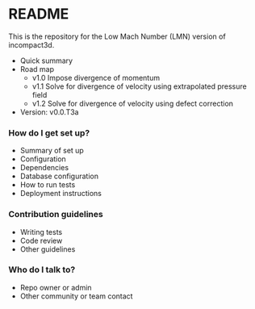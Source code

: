 # README #

This is the repository for the Low Mach Number (LMN) version of incompact3d.

* Quick summary
* Road map
	* v1.0 Impose divergence of momentum
	* v1.1 Solve for divergence of velocity using extrapolated pressure field
	* v1.2 Solve for divergence of velocity using defect correction
* Version: v0.0.T3a

### How do I get set up? ###

* Summary of set up
* Configuration
* Dependencies
* Database configuration
* How to run tests
* Deployment instructions

### Contribution guidelines ###

* Writing tests
* Code review
* Other guidelines

### Who do I talk to? ###

* Repo owner or admin
* Other community or team contact